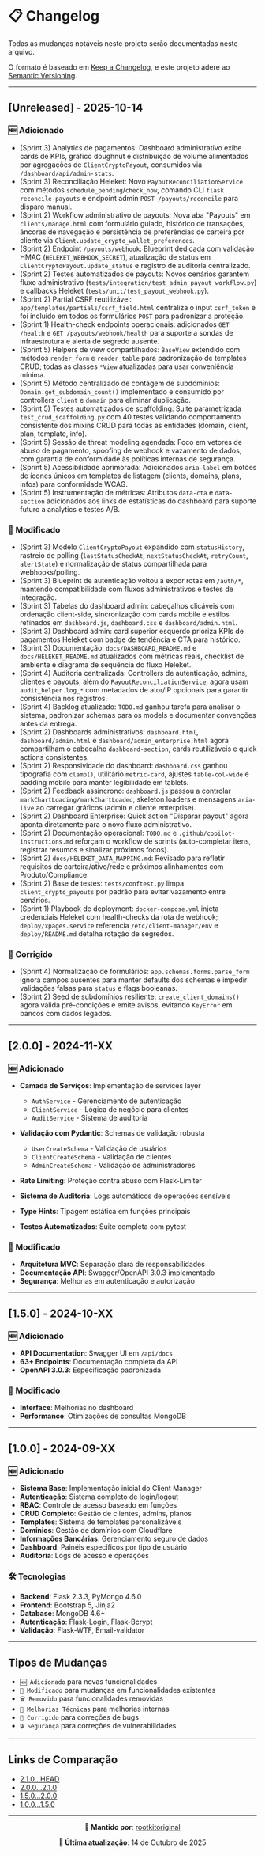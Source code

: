 # 📋 Changelog

Todas as mudanças notáveis neste projeto serão documentadas neste arquivo.

O formato é baseado em [Keep a Changelog](https://keepachangelog.com/pt-BR/1.0.0/),
e este projeto adere ao [Semantic Versioning](https://semver.org/lang/pt-BR/).

---

## [Unreleased] - 2025-10-14

### 🆕 Adicionado

- (Sprint 3) Analytics de pagamentos: Dashboard administrativo exibe cards de KPIs, gráfico doughnut e distribuição de volume alimentados por agregações de `ClientCryptoPayout`, consumidos via `/dashboard/api/admin-stats`.
- (Sprint 3) Reconciliação Heleket: Novo `PayoutReconciliationService` com métodos `schedule_pending`/`check_now`, comando CLI `flask reconcile-payouts` e endpoint admin `POST /payouts/reconcile` para disparo manual.
- (Sprint 2) Workflow administrativo de payouts: Nova aba "Payouts" em `clients/manage.html` com formulário guiado, histórico de transações, âncoras de navegação e persistência de preferências de carteira por cliente via `Client.update_crypto_wallet_preferences`.
- (Sprint 2) Endpoint `/payouts/webhook`: Blueprint dedicada com validação HMAC (`HELEKET_WEBHOOK_SECRET`), atualização de status em `ClientCryptoPayout.update_status` e registro de auditoria centralizado.
- (Sprint 2) Testes automatizados de payouts: Novos cenários garantem fluxo administrativo (`tests/integration/test_admin_payout_workflow.py`) e callbacks Heleket (`tests/unit/test_payout_webhook.py`).
- (Sprint 2) Partial CSRF reutilizável: `app/templates/partials/csrf_field.html` centraliza o input `csrf_token` e foi incluído em todos os formulários `POST` para padronizar a proteção.
- (Sprint 1) Health-check endpoints operacionais: adicionados `GET /health` e `GET /payouts/webhook/health` para suporte a sondas de infraestrutura e alerta de segredo ausente.
- (Sprint 5) Helpers de view compartilhados: `BaseView` extendido com métodos `render_form` e `render_table` para padronização de templates CRUD; todas as classes `*View` atualizadas para usar conveniência mínima.
- (Sprint 5) Método centralizado de contagem de subdomínios: `Domain.get_subdomain_count()` implementado e consumido por controllers `client` e `domain` para eliminar duplicação.
- (Sprint 5) Testes automatizados de scaffolding: Suite parametrizada `test_crud_scaffolding.py` com 40 testes validando comportamento consistente dos mixins CRUD para todas as entidades (domain, client, plan, template, info).
- (Sprint 5) Sessão de threat modeling agendada: Foco em vetores de abuso de pagamento, spoofing de webhook e vazamento de dados, com garantia de conformidade às políticas internas de segurança.
- (Sprint 5) Acessibilidade aprimorada: Adicionados `aria-label` em botões de ícones únicos em templates de listagem (clients, domains, plans, infos) para conformidade WCAG.
- (Sprint 5) Instrumentação de métricas: Atributos `data-cta` e `data-section` adicionados aos links de estatísticas do dashboard para suporte futuro a analytics e testes A/B.

### 🔄 Modificado

- (Sprint 3) Modelo `ClientCryptoPayout` expandido com `statusHistory`, rastreio de polling (`lastStatusCheckAt`, `nextStatusCheckAt`, `retryCount`, `alertState`) e normalização de status compartilhada para webhooks/polling.
- (Sprint 3) Blueprint de autenticação voltou a expor rotas em `/auth/*`, mantendo compatibilidade com fluxos administrativos e testes de integração.
- (Sprint 3) Tabelas do dashboard admin: cabeçalhos clicáveis com ordenação client-side, sincronização com cards mobile e estilos refinados em `dashboard.js`, `dashboard.css` e `dashboard/admin.html`.
- (Sprint 3) Dashboard admin: card superior esquerdo prioriza KPIs de pagamentos Heleket com badge de tendência e CTA para histórico.
- (Sprint 3) Documentação: `docs/DASHBOARD_README.md` e `docs/HELEKET_README.md` atualizados com métricas reais, checklist de ambiente e diagrama de sequência do fluxo Heleket.
- (Sprint 4) Auditoria centralizada: Controllers de autenticação, admins, clientes e payouts, além do `PayoutReconciliationService`, agora usam `audit_helper.log_*` com metadados de ator/IP opcionais para garantir consistência nos registros.
- (Sprint 4) Backlog atualizado: `TODO.md` ganhou tarefa para analisar o sistema, padronizar schemas para os models e documentar convenções antes da entrega.
- (Sprint 2) Dashboards administrativos: `dashboard.html`, `dashboard/admin.html` e `dashboard/admin_enterprise.html` agora compartilham o cabeçalho `dashboard-section`, cards reutilizáveis e quick actions consistentes.
- (Sprint 2) Responsividade do dashboard: `dashboard.css` ganhou tipografia com `clamp()`, utilitário `metric-card`, ajustes `table-col-wide` e padding mobile para manter legibilidade em tablets.
- (Sprint 2) Feedback assíncrono: `dashboard.js` passou a controlar `markChartLoading/markChartLoaded`, skeleton loaders e mensagens `aria-live` ao carregar gráficos (admin e cliente enterprise).
- (Sprint 2) Dashboard Enterprise: Quick action "Disparar payout" agora aponta diretamente para o novo fluxo administrativo.
- (Sprint 2) Documentação operacional: `TODO.md` e `.github/copilot-instructions.md` reforçam o workflow de sprints (auto-completar itens, registrar resumos e sinalizar próximos focos).
- (Sprint 2) `docs/HELEKET_DATA_MAPPING.md`: Revisado para refletir requisitos de carteira/ativo/rede e próximos alinhamentos com Produto/Compliance.
- (Sprint 2) Base de testes: `tests/conftest.py` limpa `client_crypto_payouts` por padrão para evitar vazamento entre cenários.
- (Sprint 1) Playbook de deployment: `docker-compose.yml` injeta credenciais Heleket com health-checks da rota de webhook; `deploy/xpages.service` referencia `/etc/client-manager/env` e `deploy/README.md` detalha rotação de segredos.

### 🐛 Corrigido

- (Sprint 4) Normalização de formulários: `app.schemas.forms.parse_form` ignora campos ausentes para manter defaults dos schemas e impedir validações falsas para `status` e flags booleanas.
- (Sprint 2) Seed de subdomínios resiliente: `create_client_domains()` agora valida pré-condições e emite avisos, evitando `KeyError` em bancos com dados legados.

---

## [2.0.0] - 2024-11-XX

### 🆕 Adicionado

- **Camada de Serviços**: Implementação de services layer
  - `AuthService` - Gerenciamento de autenticação
  - `ClientService` - Lógica de negócio para clientes
  - `AuditService` - Sistema de auditoria

- **Validação com Pydantic**: Schemas de validação robusta
  - `UserCreateSchema` - Validação de usuários
  - `ClientCreateSchema` - Validação de clientes
  - `AdminCreateSchema` - Validação de administradores

- **Rate Limiting**: Proteção contra abuso com Flask-Limiter
- **Sistema de Auditoria**: Logs automáticos de operações sensíveis
- **Type Hints**: Tipagem estática em funções principais
- **Testes Automatizados**: Suite completa com pytest

### 🔄 Modificado

- **Arquitetura MVC**: Separação clara de responsabilidades
- **Documentação API**: Swagger/OpenAPI 3.0.3 implementado
- **Segurança**: Melhorias em autenticação e autorização

---

## [1.5.0] - 2024-10-XX

### 🆕 Adicionado

- **API Documentation**: Swagger UI em `/api/docs`
- **63+ Endpoints**: Documentação completa da API
- **OpenAPI 3.0.3**: Especificação padronizada

### 🔄 Modificado

- **Interface**: Melhorias no dashboard
- **Performance**: Otimizações de consultas MongoDB

---

## [1.0.0] - 2024-09-XX

### 🆕 Adicionado

- **Sistema Base**: Implementação inicial do Client Manager
- **Autenticação**: Sistema completo de login/logout
- **RBAC**: Controle de acesso baseado em funções
- **CRUD Completo**: Gestão de clientes, admins, planos
- **Templates**: Sistema de templates personalizáveis
- **Domínios**: Gestão de domínios com Cloudflare
- **Informações Bancárias**: Gerenciamento seguro de dados
- **Dashboard**: Painéis específicos por tipo de usuário
- **Auditoria**: Logs de acesso e operações

### 🛠️ Tecnologias

- **Backend**: Flask 2.3.3, PyMongo 4.6.0
- **Frontend**: Bootstrap 5, Jinja2
- **Database**: MongoDB 4.6+
- **Autenticação**: Flask-Login, Flask-Bcrypt
- **Validação**: Flask-WTF, Email-validator

---

## Tipos de Mudanças

- `🆕 Adicionado` para novas funcionalidades
- `🔄 Modificado` para mudanças em funcionalidades existentes
- `🗑️ Removido` para funcionalidades removidas
- `🔧 Melhorias Técnicas` para melhorias internas
- `🐛 Corrigido` para correções de bugs
- `🔒 Segurança` para correções de vulnerabilidades

---

## Links de Comparação

- [2.1.0...HEAD](https://github.com/rootkitoriginal/client_manager/compare/v2.1.0...HEAD)
- [2.0.0...2.1.0](https://github.com/rootkitoriginal/client_manager/compare/v2.0.0...v2.1.0)
- [1.5.0...2.0.0](https://github.com/rootkitoriginal/client_manager/compare/v1.5.0...v2.0.0)
- [1.0.0...1.5.0](https://github.com/rootkitoriginal/client_manager/compare/v1.0.0...v1.5.0)

---

<div align="center">

**📝 Mantido por**: [rootkitoriginal](https://github.com/rootkitoriginal)

**📅 Última atualização**: 14 de Outubro de 2025

</div>
